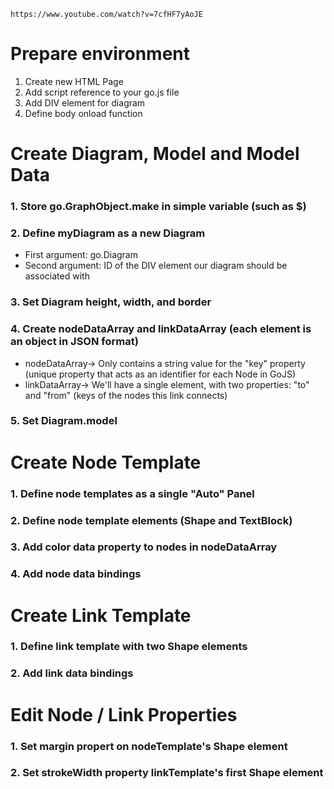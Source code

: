 `https://www.youtube.com/watch?v=7cfHF7yAoJE`

# Prepare environment

1. Create new HTML Page
2. Add script reference to your go.js file
3. Add DIV element for diagram
4. Define body onload function

# Create Diagram, Model and Model Data

### 1. Store go.GraphObject.make in simple variable (such as $)

### 2. Define myDiagram as a new Diagram

- First argument: go.Diagram
- Second argument: ID of the DIV element our diagram should be associated with

### 3. Set Diagram height, width, and border

### 4. Create nodeDataArray and linkDataArray (each element is an object in JSON format)

- nodeDataArray-> Only contains a string value for the "key" property (unique property that acts as an identifier for each Node in GoJS)
- linkDataArray-> We'll have a single element, with two properties: "to" and "from" (keys of the nodes this link connects)

### 5. Set Diagram.model

# Create Node Template

### 1. Define node templates as a single "Auto" Panel

### 2. Define node template elements (Shape and TextBlock)

### 3. Add color data property to nodes in nodeDataArray

### 4. Add node data bindings

# Create Link Template

### 1. Define link template with two Shape elements

### 2. Add link data bindings

# Edit Node / Link Properties

### 1. Set margin propert on nodeTemplate's Shape element

### 2. Set strokeWidth property linkTemplate's first Shape element
